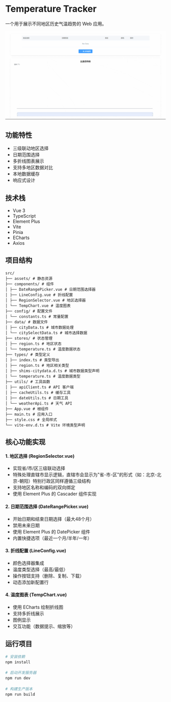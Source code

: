 # Temperature Tracker

一个用于展示不同地区历史气温趋势的 Web 应用。

![screenshot](screenshot.gif)

## 功能特性

- 三级联动地区选择
- 日期范围选择
- 多折线图表展示
- 支持多地区数据对比
- 本地数据缓存
- 响应式设计

## 技术栈

- Vue 3
- TypeScript
- Element Plus
- Vite
- Pinia
- ECharts
- Axios

## 项目结构

```
src/
├── assets/ # 静态资源
├── components/ # 组件
│ ├── DateRangePicker.vue # 日期范围选择器
│ ├── LineConfig.vue # 折线配置
│ ├── RegionSelector.vue # 地区选择器
│ └── TempChart.vue # 温度图表
├── config/ # 配置文件
│ └── constants.ts # 常量配置
├── data/ # 数据文件
│ ├── cityData.ts # 城市数据处理
│ └── citySelectData.ts # 城市选择数据
├── stores/ # 状态管理
│ ├── region.ts # 地区状态
│ └── temperature.ts # 温度数据状态
├── types/ # 类型定义
│ ├── index.ts # 类型导出
│ ├── region.ts # 地区相关类型
│ ├── shims-citydata.d.ts # 城市数据类型声明
│ └── temperature.ts # 温度数据类型
├── utils/ # 工具函数
│ ├── apiClient.ts # API 客户端
│ ├── cacheUtils.ts # 缓存工具
│ ├── dateUtils.ts # 日期工具
│ └── weatherApi.ts # 天气 API
├── App.vue # 根组件
├── main.ts # 应用入口
├── style.css # 全局样式
└── vite-env.d.ts # Vite 环境类型声明

```

## 核心功能实现

#### 1. 地区选择 (RegionSelector.vue)
- 实现省/市/区三级联动选择
- 特殊处理直辖市显示逻辑，直辖市会显示为"省-市-区"的形式（如：北京-北京-朝阳）特别行政区同样遵循三级结构
- 支持地区名称和编码的双向绑定
- 使用 Element Plus 的 Cascader 组件实现

#### 2. 日期范围选择 (DateRangePicker.vue)
- 开始日期和结束日期选择（最大48个月）
- 禁用未来日期
- 使用 Element Plus 的 DatePicker 组件
- 内置快捷选项（最近一个月/半年/一年）

#### 3. 折线配置 (LineConfig.vue)
- 颜色选择器集成
- 温度类型选择（最高/最低）
- 操作按钮支持（删除、复制、下载）
- 动态添加新配置行

#### 4. 温度图表 (TempChart.vue)
- 使用 ECharts 绘制折线图
- 支持多折线展示
- 图例显示
- 交互功能（数据提示、缩放等）


## 运行项目

```bash
# 安装依赖
npm install

# 启动开发服务器
npm run dev

# 构建生产版本
npm run build
```

